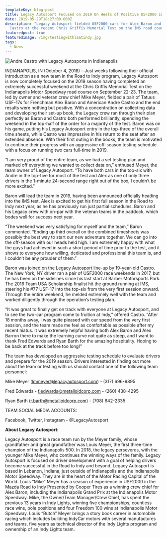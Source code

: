 ```yaml
---
templateKey: blog-post
title: Legacy Autosport Focused on 2019 On Heels of Positive USF2000 Indy Test
date: 2019-05-29T18:27:00.000Z
description: "Legacy Autosport fielded USF2000 cars for Alex Baron and Andre
  Castro at the recent Chris Griffis Memorial Test on the IMS road course "
featuredpost: true
featuredimage: /img/testingwithlaatindy.jpg
tags:
  - News
---
```

![Andre Castro with Legacy Autosports in Indianapolis](/img/testingwithlaatindy.jpg "Andre Castro with Legacy Autosports in Indianapolis")

INDIANAPOLIS, IN (October 4, 2018) – Just weeks following their official introduction as a new team in the Road to Indy program, Legacy Autosport is now completely focused on the 2019 season having completed an extremely successful weekend at the Chris Griffis Memorial Test on the Indianapolis Motor Speedway road course on September 22-23. The team, led by owner and veteran crew chief Mike Meyer, fielded a pair of Tatuus USF-17s for Frenchman Alex Baron and American Andre Castro and the end results were nothing but positive. With a concentration on collecting data and developing their set-up book, the Legacy crew ran through their plan perfectly as Baron and Castro both performed brilliantly, spending the weekend in the top-half of the order for a majority of the test. Baron was on his game, putting his Legacy Autosport entry in the top-three of the overall time sheets, while Castro was impressive in his return to the seat after an extended absence.  With their first outing in the books, the team is motivated to continue their progress with an aggressive off-season testing schedule with a focus on running two cars full-time in 2019.

“I am very proud of the entire team, as we had a set testing plan and marked off everything we wanted to collect data on,” enthused Meyer, the team owner of Legacy Autosport. “To have both cars in the top-six with Andre in the top-five for most of the test and Alex as one of only three drivers in the 1-minute 24-second range right out of the box, I couldn’t be more excited.”

Baron will lead the team in 2019, having been announced officially heading into the IMS test. Alex is excited to get his first full season in the Road to Indy next year, as he has previously run just partial schedules. Baron and his Legacy crew with on-par with the veteran teams in the paddock, which bodes well for success next year.

“The weekend was very satisfying for myself and the team,” Baron commented. “Ending up third overall on the combined timesheets was possibly the best way to start our new adventure together. We can go into the off-season with our heads held high. I am extremely happy with what the guys had achieved in such a short period of time prior to the test, and it shows to everyone how willing, dedicated and professional this team is, and I couldn’t be any prouder of them.”

Baron was joined on the Legacy Autosport line-up by 19-year-old Castro. The New York, NY driver ran a pair of USF2000 race weekends in 2017, but he has been on the sidelines since his last start at Barber Motorsports Park.  The 2016 Team USA Scholarship finalist hit the ground running at IMS, steering his #77 USF-17 into the top-six from the very first session onward. Through the entire weekend, he melded extremely well with the team and worked diligently through the operation’s testing plan.

“It was great to finally get on track with everyone at Legacy Autosport, and to see the two-car program come to fruition at Indy,” offered Castro. “After 18 months away, I was quite pleased with our speed from the very first session, and the team made me feel as comfortable as possible after my recent hiatus. It was extremely helpful having both Alex Baron and Alex Barron there to make the learning curve not quite as steep, and I want to thank Fred Edwards and Ryan Barth for the amazing hospitality. Hoping to be back at the track before too long!”

The team has developed an aggressive testing schedule to evaluate drivers and prepare for the 2019 season. Drivers interested in finding out more about the team or testing with us should contact one of the following team personnel:

Mike Meyer (lmmeyer@legacyautosport.com) - (317) 696-9895

Fred Edwards - f.edwards@metalloidcorp.com - (260) 438-4295  

Ryan Barth (r.barth@metalloidcorp.com) - (708) 642-2335

TEAM SOCIAL MEDIA ACCOUNTS:

Facebook, Twitter, Instagram - @LegacyAutosport

**About Legacy Autosport:**

Legacy Autosport is a race team run by the Meyer family, whose grandfather and great grandfather was Louis Meyer, the first three-time champion of the Indianapolis 500. In 2018, the legacy perseveres, with the younger Mike Meyer, who continues the winning ways of the family.  Legacy Autosport is focused on driver development with a goal of helping drivers become successful in the Road to Indy and beyond. Legacy Autosport is based in Lebanon, Indiana, just outside of Indianapolis and the Indianapolis Motor Speedway. They are in the heart of the Motor Racing Capital of the World. Louis “Mike” Meyer has a season of experience in USF2000 in the Mazda Road to Indy Presented by Cooper Tires as a winning crew chief for Alex Baron, including the Indianapolis Grand Prix at the Indianapolis Motor Speedway. Mike, the Owner/Team Manager/Crew Chief, has spent the previous 13 years in Indy Lights, winning five championships, countless race wins, pole positions and four Freedom 100 wins at Indianapolis Motor Speedway. Louis “Butch” Meyer brings a story book career in automobile racing which includes building IndyCar motors with several manufactures and teams, five years as technical director of the Indy Lights program and ownership of an Indy Lights team.